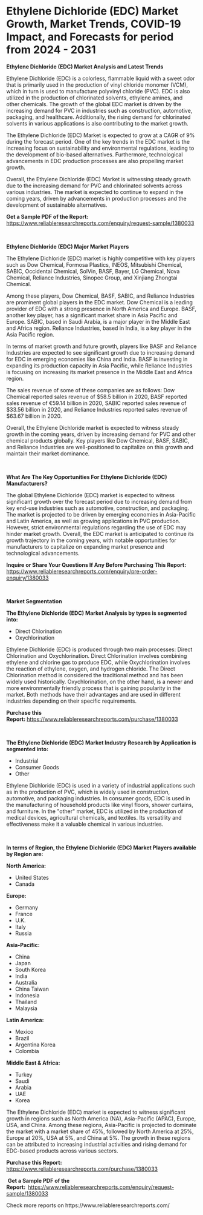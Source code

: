 <p><h1>Ethylene Dichloride (EDC) Market Growth, Market Trends, COVID-19 Impact, and Forecasts for period from 2024 - 2031</h1></p><p><strong>Ethylene Dichloride (EDC) Market Analysis and Latest Trends</strong></p>
<p><p>Ethylene Dichloride (EDC) is a colorless, flammable liquid with a sweet odor that is primarily used in the production of vinyl chloride monomer (VCM), which in turn is used to manufacture polyvinyl chloride (PVC). EDC is also utilized in the production of chlorinated solvents, ethylene amines, and other chemicals. The growth of the global EDC market is driven by the increasing demand for PVC in industries such as construction, automotive, packaging, and healthcare. Additionally, the rising demand for chlorinated solvents in various applications is also contributing to the market growth.</p><p>The Ethylene Dichloride (EDC) Market is expected to grow at a CAGR of 9% during the forecast period. One of the key trends in the EDC market is the increasing focus on sustainability and environmental regulations, leading to the development of bio-based alternatives. Furthermore, technological advancements in EDC production processes are also propelling market growth.</p><p>Overall, the Ethylene Dichloride (EDC) Market is witnessing steady growth due to the increasing demand for PVC and chlorinated solvents across various industries. The market is expected to continue to expand in the coming years, driven by advancements in production processes and the development of sustainable alternatives.</p></p>
<p><strong>Get a Sample PDF of the Report:&nbsp;</strong> <a href="https://www.reliableresearchreports.com/enquiry/request-sample/1380033">https://www.reliableresearchreports.com/enquiry/request-sample/1380033</a></p>
<p>&nbsp;</p>
<p><strong>Ethylene Dichloride (EDC) Major Market Players</strong></p>
<p><p>The Ethylene Dichloride (EDC) market is highly competitive with key players such as Dow Chemical, Formosa Plastics, INEOS, Mitsubishi Chemical, SABIC, Occidental Chemical, SolVin, BASF, Bayer, LG Chemical, Nova Chemical, Reliance Industries, Sinopec Group, and Xinjiang Zhongtai Chemical. </p><p>Among these players, Dow Chemical, BASF, SABIC, and Reliance Industries are prominent global players in the EDC market. Dow Chemical is a leading provider of EDC with a strong presence in North America and Europe. BASF, another key player, has a significant market share in Asia Pacific and Europe. SABIC, based in Saudi Arabia, is a major player in the Middle East and Africa region. Reliance Industries, based in India, is a key player in the Asia Pacific region.</p><p>In terms of market growth and future growth, players like BASF and Reliance Industries are expected to see significant growth due to increasing demand for EDC in emerging economies like China and India. BASF is investing in expanding its production capacity in Asia Pacific, while Reliance Industries is focusing on increasing its market presence in the Middle East and Africa region.</p><p>The sales revenue of some of these companies are as follows: Dow Chemical reported sales revenue of $58.5 billion in 2020, BASF reported sales revenue of €59.14 billion in 2020, SABIC reported sales revenue of $33.56 billion in 2020, and Reliance Industries reported sales revenue of $63.67 billion in 2020.</p><p>Overall, the Ethylene Dichloride market is expected to witness steady growth in the coming years, driven by increasing demand for PVC and other chemical products globally. Key players like Dow Chemical, BASF, SABIC, and Reliance Industries are well-positioned to capitalize on this growth and maintain their market dominance.</p></p>
<p>&nbsp;</p>
<p><strong>What Are The Key Opportunities For Ethylene Dichloride (EDC) Manufacturers?</strong></p>
<p><p>The global Ethylene Dichloride (EDC) market is expected to witness significant growth over the forecast period due to increasing demand from key end-use industries such as automotive, construction, and packaging. The market is projected to be driven by emerging economies in Asia-Pacific and Latin America, as well as growing applications in PVC production. However, strict environmental regulations regarding the use of EDC may hinder market growth. Overall, the EDC market is anticipated to continue its growth trajectory in the coming years, with notable opportunities for manufacturers to capitalize on expanding market presence and technological advancements.</p></p>
<p><strong>Inquire or Share Your Questions If Any Before Purchasing This Report:</strong> <a href="https://www.reliableresearchreports.com/enquiry/pre-order-enquiry/1380033">https://www.reliableresearchreports.com/enquiry/pre-order-enquiry/1380033</a></p>
<p>&nbsp;</p>
<p><strong>Market Segmentation</strong></p>
<p><strong>The Ethylene Dichloride (EDC) Market Analysis by types is segmented into:</strong></p>
<p><ul><li>Direct Chlorination</li><li>Oxychlorination</li></ul></p>
<p><p>Ethylene Dichloride (EDC) is produced through two main processes: Direct Chlorination and Oxychlorination. Direct Chlorination involves combining ethylene and chlorine gas to produce EDC, while Oxychlorination involves the reaction of ethylene, oxygen, and hydrogen chloride. The Direct Chlorination method is considered the traditional method and has been widely used historically. Oxychlorination, on the other hand, is a newer and more environmentally friendly process that is gaining popularity in the market. Both methods have their advantages and are used in different industries depending on their specific requirements.</p></p>
<p><strong>Purchase this Report:&nbsp;</strong><a href="https://www.reliableresearchreports.com/purchase/1380033">https://www.reliableresearchreports.com/purchase/1380033</a></p>
<p>&nbsp;</p>
<p><strong>The Ethylene Dichloride (EDC) Market Industry Research by Application is segmented into:</strong></p>
<p><ul><li>Industrial</li><li>Consumer Goods</li><li>Other</li></ul></p>
<p><p>Ethylene Dichloride (EDC) is used in a variety of industrial applications such as in the production of PVC, which is widely used in construction, automotive, and packaging industries. In consumer goods, EDC is used in the manufacturing of household products like vinyl floors, shower curtains, and furniture. In the "other" market, EDC is utilized in the production of medical devices, agricultural chemicals, and textiles. Its versatility and effectiveness make it a valuable chemical in various industries.</p></p>
<p>&nbsp;</p>
<p><strong>In terms of Region, the Ethylene Dichloride (EDC) Market Players available by Region are:</strong></p>
<p>
    <p> <strong> North America: </strong>
        <ul>
            <li>United States</li>
            <li>Canada</li>
        </ul>
        </p> 
    <p> <strong> Europe: </strong>
        <ul>
            <li>Germany</li>
            <li>France</li>
            <li>U.K.</li>
            <li>Italy</li>
            <li>Russia</li>
        </ul>
        </p> 
    <p> <strong> Asia-Pacific: </strong>
        <ul>
            <li>China</li>
            <li>Japan</li>
            <li>South Korea</li>
            <li>India</li>
            <li>Australia</li>
            <li>China Taiwan</li>
            <li>Indonesia</li>
            <li>Thailand</li>
            <li>Malaysia</li>
        </ul>
        </p> 
    <p> <strong> Latin America: </strong>
        <ul>
            <li>Mexico</li>
            <li>Brazil</li>
            <li>Argentina Korea</li>
            <li>Colombia</li>
        </ul>
        </p> 
    <p> <strong> Middle East & Africa: </strong>
        <ul>
            <li>Turkey</li>
            <li>Saudi</li>
            <li>Arabia</li>
            <li>UAE</li>
            <li>Korea</li>
        </ul>
    </p>
    </p>
<p><p>The Ethylene Dichloride (EDC) market is expected to witness significant growth in regions such as North America (NA), Asia-Pacific (APAC), Europe, USA, and China. Among these regions, Asia-Pacific is projected to dominate the market with a market share of 45%, followed by North America at 25%, Europe at 20%, USA at 5%, and China at 5%. The growth in these regions can be attributed to increasing industrial activities and rising demand for EDC-based products across various sectors.</p></p>
<p><strong>Purchase this Report: </strong><a href="https://www.reliableresearchreports.com/purchase/1380033">https://www.reliableresearchreports.com/purchase/1380033</a></p>
<p>&nbsp;<strong>Get a Sample PDF of the Report:&nbsp;&nbsp;</strong><a href="https://www.reliableresearchreports.com/enquiry/request-sample/1380033">https://www.reliableresearchreports.com/enquiry/request-sample/1380033</a></p>
<p><strong></strong></p>
<p>Check more reports on https://www.reliableresearchreports.com/</p>